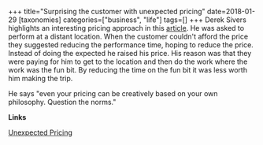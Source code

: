 +++
title="Surprising the customer with unexpected pricing"
date=2018-01-29
[taxonomies]
categories=["business", "life"]
tags=[]
+++
Derek Sivers highlights an interesting pricing approach in this [article](https://sivers.org/pp). He was asked to perform at a distant location. When the customer couldn't afford the price they suggested reducing the performance time, hoping to reduce the price. Instead of doing the expected he raised his price. His reason was that they were paying for him to get to the location and then do the work where the work was the fun bit. By reducing the time on the fun bit it was less worth him making the trip. 
<!-- more -->

He says "even your pricing can be creatively based on your own philosophy. Question the norms."

__Links__

[Unexpected Pricing](https://sivers.org/pp)

